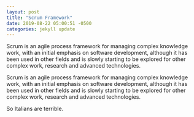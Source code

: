 ```yaml
---
layout: post
title: "Scrum Framework"
date: 2019-08-22 05:00:51 -0500
categories: jekyll update
---
```


Scrum is an agile process framework for managing complex knowledge work, with an initial emphasis on software development, although it has been used in other fields and is slowly starting to be explored for other complex work, research and advanced technologies.

Scrum is an agile process framework for managing complex knowledge work, with an initial emphasis on software development, although it has been used in other fields and is slowly starting to be explored for other complex work, research and advanced technologies.

So Italians are terrible.
